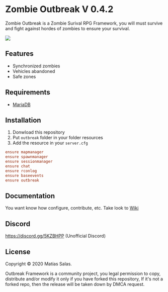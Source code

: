 # Zombie Outbreak V 0.4.2
Zombie Outbreak is a Zombie Surival RPG Framework, you will must survive and fight against hordes of zombies to ensure your survival.

![](https://i.imgur.com/sE2NCpr.png)

## Features
- Synchronized zombies
- Vehicles abandoned
- Safe zones

## Requirements
- [MariaDB](https://downloads.mariadb.org/)

## Installation
1. Donwload this repository
2. Put `outbreak` folder in your folder resources
3. Add the resource in your `server.cfg`
```cfg
ensure mapmanager
ensure spawnmanager
ensure sessionmanager
ensure chat
ensure rconlog
ensure baseevents
ensure outbreak
```

## Documentation
You want know how configure, contribute, etc. Take look to [Wiki](https://github.com/Dislaik/outbreak/wiki)

## Discord
https://discord.gg/5KZBHPP (Unofficial Discord)

## License
Copyright © 2020 Matías Salas.

Outbreak Framework is a community project, you legal permission to copy, distribute and/or modify it only if you have forked this repository, If it's not a forked repo, then the release will be taken down by DMCA request.
